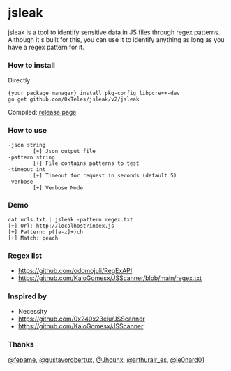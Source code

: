 # jsleak
jsleak is a tool to identify sensitive data in JS files through regex patterns. Although it's built for this, you can use it to identify anything as long as you have a regex pattern for it.

### How to install

Directly:
```
{your package manager} install pkg-config libpcre++-dev
go get github.com/0xTeles/jsleak/v2/jsleak
```
Compiled:  [release page](https://github.com/0xTeles/jsleak/releases/tag/jsleak_v2.1)

### How to use
```
-json string
        [+] Json output file
-pattern string
        [+] File contains patterns to test
-timeout int
        [+] Timeout for request in seconds (default 5)
-verbose
        [+] Verbose Mode
```
### Demo

```
cat urls.txt | jsleak -pattern regex.txt
[+] Url: http://localhost/index.js
[+] Pattern: p([a-z]+)ch
[+] Match: peach
```

### Regex list
- https://github.com/odomojuli/RegExAPI
- https://github.com/KaioGomesx/JSScanner/blob/main/regex.txt
### Inspired by 
- Necessity
- https://github.com/0x240x23elu/JSScanner
- https://github.com/KaioGomesx/JSScanner
### Thanks
[@fepame](https://twitter.com/Highustavo), [@gustavorobertux](https://twitter.com/gustavorobertux), [@Jhounx](https://github.com/Jhounx), [@arthurair_es](https://twitter.com/arthurair_es), [@le0nard01](https://github.com/le0nard01)
